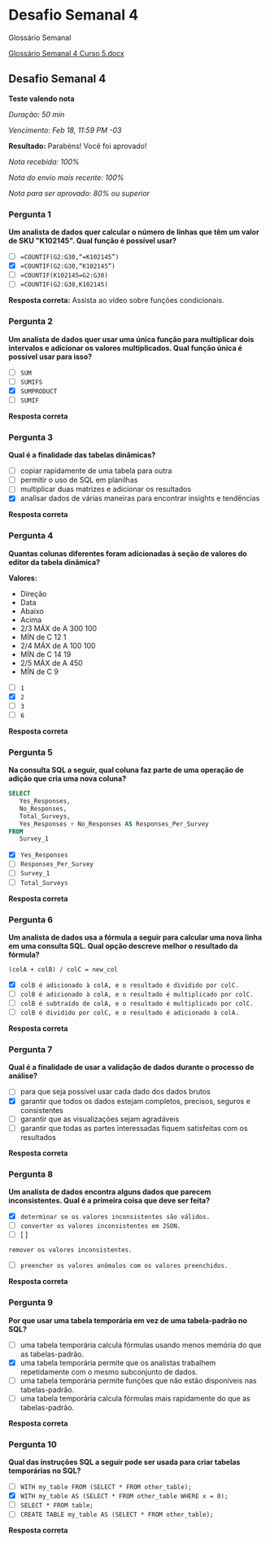 # Desafio Semanal 4

Glossário Semanal

[Glossário Semanal 4 Curso 5.docx](https://prod-files-secure.s3.us-west-2.amazonaws.com/70a130aa-4ce0-4455-ba24-adb227d409f5/2fb428dd-62a8-494f-a1c3-1c1814c352b6/Glossrio_Semanal_4_Curso_5.docx)

## Desafio Semanal 4

**Teste valendo nota**

*Duração: 50 min*

*Vencimento: Feb 18, 11:59 PM -03*

**Resultado:** Parabéns! Você foi aprovado!

*Nota recebida: 100%*

*Nota do envio mais recente: 100%*

*Nota para ser aprovado: 80% ou superior*

### Pergunta 1

**Um analista de dados quer calcular o número de linhas que têm um valor de SKU "K102145". Qual função é possível usar?**

- [ ]  `=COUNTIF(G2:G30,“=K102145”)`
- [x]  `=COUNTIF(G2:G30,“K102145”)`
- [ ]  `=COUNTIF(K102145=G2:G30)`
- [ ]  `=COUNTIF(G2:G30,K102145)`

**Resposta correta:** Assista ao vídeo sobre funções condicionais.

### Pergunta 2

**Um analista de dados quer usar uma única função para multiplicar dois intervalos e adicionar os valores multiplicados. Qual função única é possível usar para isso?**

- [ ]  `SUM`
- [ ]  `SUMIFS`
- [x]  `SUMPRODUCT`
- [ ]  `SUMIF`

**Resposta correta**

### Pergunta 3

**Qual é a finalidade das tabelas dinâmicas?**

- [ ]  copiar rapidamente de uma tabela para outra
- [ ]  permitir o uso de SQL em planilhas
- [ ]  multiplicar duas matrizes e adicionar os resultados
- [x]  analisar dados de várias maneiras para encontrar insights e tendências

**Resposta correta**

### Pergunta 4

**Quantas colunas diferentes foram adicionadas à seção de valores do editor da tabela dinâmica?**

**Valores:**

- Direção
- Data
- Abaixo
- Acima
- 2/3 MÁX de A 300 100
- MÍN de C 12 1
- 2/4 MÁX de A 100 100
- MÍN de C 14 19
- 2/5 MÁX de A 450
- MÍN de C 9
- [ ]  `1`
- [x]  `2`
- [ ]  `3`
- [ ]  `6`

**Resposta correta**

### Pergunta 5

**Na consulta SQL a seguir, qual coluna faz parte de uma operação de adição que cria uma nova coluna?**

```sql
SELECT
   Yes_Responses,
   No_Responses,
   Total_Surveys,
   Yes_Responses + No_Responses AS Responses_Per_Survey
FROM
   Survey_1

```

- [x]  `Yes_Responses`
- [ ]  `Responses_Per_Survey`
- [ ]  `Survey_1`
- [ ]  `Total_Surveys`

**Resposta correta**

### Pergunta 6

**Um analista de dados usa a fórmula a seguir para calcular uma nova linha em uma consulta SQL. Qual opção descreve melhor o resultado da fórmula?**

`(colA + colB) / colC = new_col`

- [x]  `colB é adicionado à colA, e o resultado é dividido por colC.`
- [ ]  `colB é adicionado à colA, e o resultado é multiplicado por colC.`
- [ ]  `colB é subtraído de colA, e o resultado é multiplicado por colC.`
- [ ]  `colB é dividido por colC, e o resultado é adicionado à colA.`

**Resposta correta**

### Pergunta 7

**Qual é a finalidade de usar a validação de dados durante o processo de análise?**

- [ ]  para que seja possível usar cada dado dos dados brutos
- [x]  garantir que todos os dados estejam completos, precisos, seguros e consistentes
- [ ]  garantir que as visualizações sejam agradáveis
- [ ]  garantir que todas as partes interessadas fiquem satisfeitas com os resultados

**Resposta correta**

### Pergunta 8

**Um analista de dados encontra alguns dados que parecem inconsistentes. Qual é a primeira coisa que deve ser feita?**

- [x]  `determinar se os valores inconsistentes são válidos.`
- [ ]  `converter os valores inconsistentes em JSON.`
- [ ]  [ ]

`remover os valores inconsistentes.`

- [ ]  `preencher os valores anômalos com os valores preenchidos.`

**Resposta correta**

### Pergunta 9

**Por que usar uma tabela temporária em vez de uma tabela-padrão no SQL?**

- [ ]  uma tabela temporária calcula fórmulas usando menos memória do que as tabelas-padrão.
- [x]  uma tabela temporária permite que os analistas trabalhem repetidamente com o mesmo subconjunto de dados.
- [ ]  uma tabela temporária permite funções que não estão disponíveis nas tabelas-padrão.
- [ ]  uma tabela temporária calcula fórmulas mais rapidamente do que as tabelas-padrão.

**Resposta correta**

### Pergunta 10

**Qual das instruções SQL a seguir pode ser usada para criar tabelas temporárias no SQL?**

- [ ]  `WITH my_table FROM (SELECT * FROM other_table);`
- [x]  `WITH my_table AS (SELECT * FROM other_table WHERE x = 0);`
- [ ]  `SELECT * FROM table;`
- [ ]  `CREATE TABLE my_table AS (SELECT * FROM other_table);`

**Resposta correta**